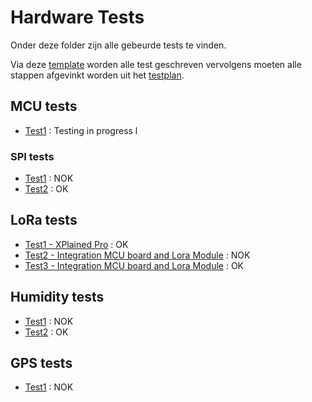 # Hardware Tests

Onder deze folder zijn alle gebeurde tests te vinden.

Via deze [template](testrapport.md) worden alle test geschreven vervolgens moeten alle stappen afgevinkt worden uit het [testplan](testplan.md).

## MCU tests
- [Test1](mcu/mcutest1.md) : Testing in progress
l
### SPI tests
- [Test1](mcu/spitest1.md) : NOK
- [Test2](mcu/spitest2.md) : OK

## LoRa tests
- [Test1 - XPlained Pro](lora/loratest1.md) : OK
- [Test2 - Integration MCU board and Lora Module](lora/loratest2.md) : NOK
- [Test3 - Integration MCU board and Lora Module](lora/loratest3.md) : OK

## Humidity tests
- [Test1](humidity/humiditytest1.md) : NOK
- [Test2](humidity/humiditytest2.md) : OK

## GPS tests
- [Test1](gps/gpstest1.md) : NOK
